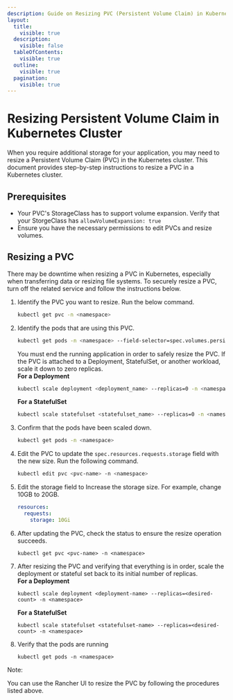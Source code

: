 ```yaml
---
description: Guide on Resizing PVC (Persistent Volume Claim) in Kubernetes Cluster
layout:
  title:
    visible: true
  description:
    visible: false
  tableOfContents:
    visible: true
  outline:
    visible: true
  pagination:
    visible: true
---
```


# Resizing Persistent Volume Claim in Kubernetes Cluster

When you require additional storage for your application, you may need to resize a Persistent Volume Claim (PVC) in the Kubernetes cluster. This document provides step-by-step instructions to resize a PVC in a Kubernetes cluster.

## **Prerequisites**

* Your PVC's StorageClass has to support volume expansion. Verify that your StorgeClass has `allowVolumeExpansion: true`&#x20;
* Ensure you have the necessary permissions to edit PVCs and resize volumes.

## Resizing a PVC

There may be downtime when resizing a PVC in Kubernetes, especially when transferring data or resizing file systems. To securely resize a PVC, turn off the related service and follow the instructions below.&#x20;

1.  Identify the PVC you want to resize. Run the below command.

    ```bash
    kubectl get pvc -n <namespace>
    ```
2.  Identify the pods that are using this PVC.

    ```bash
    kubectl get pods -n <namespace> --field-selector=spec.volumes.persistentVolumeClaim.claimName=<pvc-name>
    ```

    You must end the running application in order to safely resize the PVC. If the PVC is attached to a Deployment, StatefulSet, or another workload, scale it down to zero replicas.\
    **For a Deployment**

    ```bash
    kubectl scale deployment <deployment_name> --replicas=0 -n <namespace>
    ```

    **For a StatefulSet**

    ```bash
    kubectl scale statefulset <statefulset_name> --replicas=0 -n <namespace>
    ```
3.  Confirm that the pods have been scaled down.

    ```bash
    kubectl get pods -n <namespace>
    ```
4.  Edit the PVC to update the `spec.resources.requests.storage` field with the new size. Run the following command.

    ```bash
    kubectl edit pvc <pvc-name> -n <namespace>
    ```
5.  Edit the storage field to Increase the storage size. For example, change 10GB to 20GB.

    ```yaml
    resources:
      requests:
        storage: 10Gi
    ```
6.  After updating the PVC, check the status to ensure the resize operation succeeds.

    ```shell
    kubectl get pvc <pvc-name> -n <namespace>
    ```
7.  After resizing the PVC and verifying that everything is in order, scale the deployment or stateful set back to its initial number of replicas.\
    **For a Deployment**

    ```
    kubectl scale deployment <deployment-name> --replicas=<desired-count> -n <namespace>
    ```

    **For a StatefulSet**

    ```
    kubectl scale statefulset <statefulset-name> --replicas=<desired-count> -n <namespace>
    ```
8.  Verify that the pods are running

    ```
    kubectl get pods -n <namespace>
    ```

Note:

You can use the Rancher UI to resize the PVC by following the procedures listed above.
